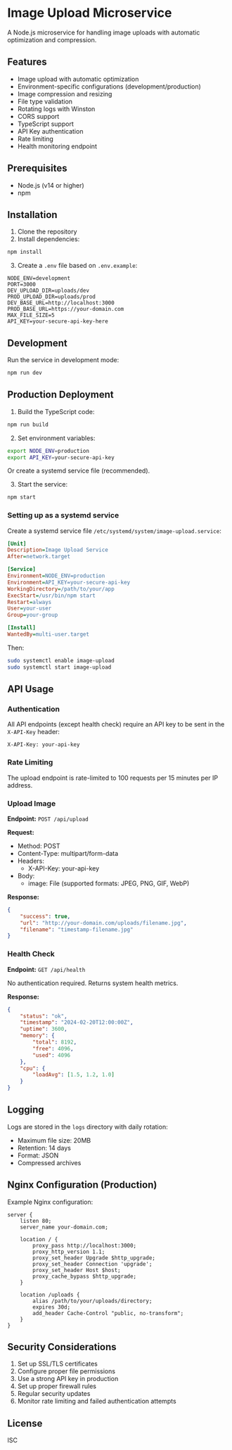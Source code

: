 # Image Upload Microservice

A Node.js microservice for handling image uploads with automatic optimization and compression.

## Features

- Image upload with automatic optimization
- Environment-specific configurations (development/production)
- Image compression and resizing
- File type validation
- Rotating logs with Winston
- CORS support
- TypeScript support
- API Key authentication
- Rate limiting
- Health monitoring endpoint

## Prerequisites

- Node.js (v14 or higher)
- npm

## Installation

1. Clone the repository
2. Install dependencies:

```bash
npm install
```

3. Create a `.env` file based on `.env.example`:

```env
NODE_ENV=development
PORT=3000
DEV_UPLOAD_DIR=uploads/dev
PROD_UPLOAD_DIR=uploads/prod
DEV_BASE_URL=http://localhost:3000
PROD_BASE_URL=https://your-domain.com
MAX_FILE_SIZE=5
API_KEY=your-secure-api-key-here
```

## Development

Run the service in development mode:

```bash
npm run dev
```

## Production Deployment

1. Build the TypeScript code:

```bash
npm run build
```

2. Set environment variables:

```bash
export NODE_ENV=production
export API_KEY=your-secure-api-key
```

Or create a systemd service file (recommended).

3. Start the service:

```bash
npm start
```

### Setting up as a systemd service

Create a systemd service file `/etc/systemd/system/image-upload.service`:

```ini
[Unit]
Description=Image Upload Service
After=network.target

[Service]
Environment=NODE_ENV=production
Environment=API_KEY=your-secure-api-key
WorkingDirectory=/path/to/your/app
ExecStart=/usr/bin/npm start
Restart=always
User=your-user
Group=your-group

[Install]
WantedBy=multi-user.target
```

Then:

```bash
sudo systemctl enable image-upload
sudo systemctl start image-upload
```

## API Usage

### Authentication

All API endpoints (except health check) require an API key to be sent in the `X-API-Key` header:

```
X-API-Key: your-api-key
```

### Rate Limiting

The upload endpoint is rate-limited to 100 requests per 15 minutes per IP address.

### Upload Image

**Endpoint:** `POST /api/upload`

**Request:**

- Method: POST
- Content-Type: multipart/form-data
- Headers:
  - X-API-Key: your-api-key
- Body:
  - image: File (supported formats: JPEG, PNG, GIF, WebP)

**Response:**

```json
{
	"success": true,
	"url": "http://your-domain.com/uploads/filename.jpg",
	"filename": "timestamp-filename.jpg"
}
```

### Health Check

**Endpoint:** `GET /api/health`

No authentication required. Returns system health metrics.

**Response:**

```json
{
	"status": "ok",
	"timestamp": "2024-02-20T12:00:00Z",
	"uptime": 3600,
	"memory": {
		"total": 8192,
		"free": 4096,
		"used": 4096
	},
	"cpu": {
		"loadAvg": [1.5, 1.2, 1.0]
	}
}
```

## Logging

Logs are stored in the `logs` directory with daily rotation:

- Maximum file size: 20MB
- Retention: 14 days
- Format: JSON
- Compressed archives

## Nginx Configuration (Production)

Example Nginx configuration:

```nginx
server {
    listen 80;
    server_name your-domain.com;

    location / {
        proxy_pass http://localhost:3000;
        proxy_http_version 1.1;
        proxy_set_header Upgrade $http_upgrade;
        proxy_set_header Connection 'upgrade';
        proxy_set_header Host $host;
        proxy_cache_bypass $http_upgrade;
    }

    location /uploads {
        alias /path/to/your/uploads/directory;
        expires 30d;
        add_header Cache-Control "public, no-transform";
    }
}
```

## Security Considerations

1. Set up SSL/TLS certificates
2. Configure proper file permissions
3. Use a strong API key in production
4. Set up proper firewall rules
5. Regular security updates
6. Monitor rate limiting and failed authentication attempts

## License

ISC
